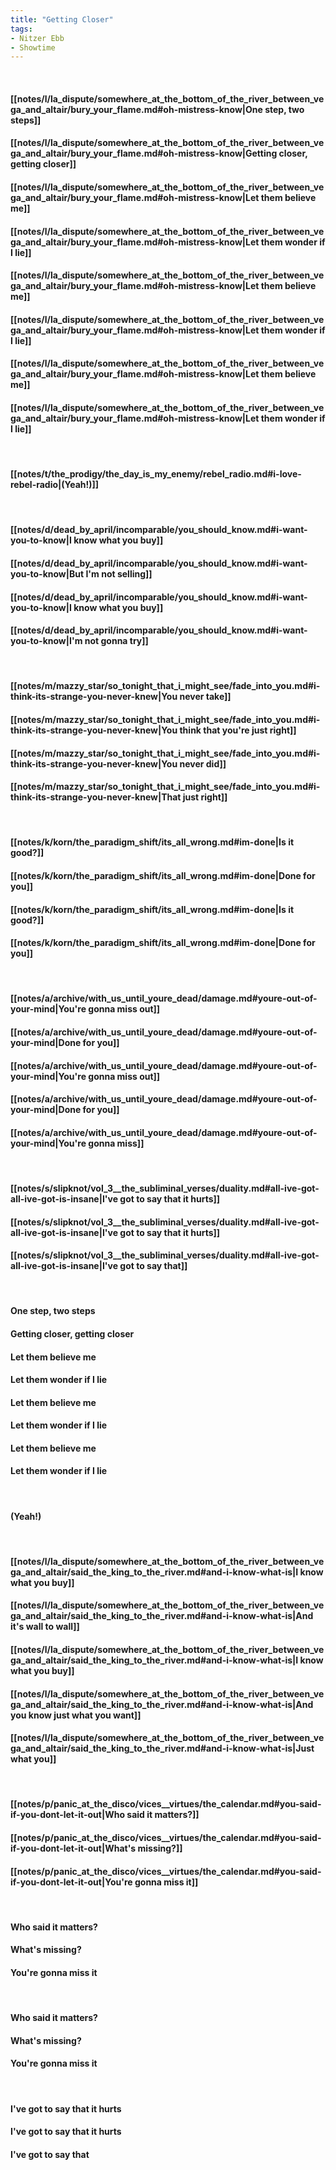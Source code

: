 ```yaml
---
title: "Getting Closer"
tags:
- Nitzer Ebb
- Showtime
---
```

&nbsp;
#### [[notes/l/la_dispute/somewhere_at_the_bottom_of_the_river_between_vega_and_altair/bury_your_flame.md#oh-mistress-know|One step, two steps]]
#### [[notes/l/la_dispute/somewhere_at_the_bottom_of_the_river_between_vega_and_altair/bury_your_flame.md#oh-mistress-know|Getting closer, getting closer]]
#### [[notes/l/la_dispute/somewhere_at_the_bottom_of_the_river_between_vega_and_altair/bury_your_flame.md#oh-mistress-know|Let them believe me]]
#### [[notes/l/la_dispute/somewhere_at_the_bottom_of_the_river_between_vega_and_altair/bury_your_flame.md#oh-mistress-know|Let them wonder if I lie]]
#### [[notes/l/la_dispute/somewhere_at_the_bottom_of_the_river_between_vega_and_altair/bury_your_flame.md#oh-mistress-know|Let them believe me]]
#### [[notes/l/la_dispute/somewhere_at_the_bottom_of_the_river_between_vega_and_altair/bury_your_flame.md#oh-mistress-know|Let them wonder if I lie]]
#### [[notes/l/la_dispute/somewhere_at_the_bottom_of_the_river_between_vega_and_altair/bury_your_flame.md#oh-mistress-know|Let them believe me]]
#### [[notes/l/la_dispute/somewhere_at_the_bottom_of_the_river_between_vega_and_altair/bury_your_flame.md#oh-mistress-know|Let them wonder if I lie]]
&nbsp;
#### [[notes/t/the_prodigy/the_day_is_my_enemy/rebel_radio.md#i-love-rebel-radio|(Yeah!)]]
&nbsp;
#### [[notes/d/dead_by_april/incomparable/you_should_know.md#i-want-you-to-know|I know what you buy]]
#### [[notes/d/dead_by_april/incomparable/you_should_know.md#i-want-you-to-know|But I'm not selling]]
#### [[notes/d/dead_by_april/incomparable/you_should_know.md#i-want-you-to-know|I know what you buy]]
#### [[notes/d/dead_by_april/incomparable/you_should_know.md#i-want-you-to-know|I'm not gonna try]]
&nbsp;
#### [[notes/m/mazzy_star/so_tonight_that_i_might_see/fade_into_you.md#i-think-its-strange-you-never-knew|You never take]]
#### [[notes/m/mazzy_star/so_tonight_that_i_might_see/fade_into_you.md#i-think-its-strange-you-never-knew|You think that you're just right]]
#### [[notes/m/mazzy_star/so_tonight_that_i_might_see/fade_into_you.md#i-think-its-strange-you-never-knew|You never did]]
#### [[notes/m/mazzy_star/so_tonight_that_i_might_see/fade_into_you.md#i-think-its-strange-you-never-knew|That just right]]
&nbsp;
#### [[notes/k/korn/the_paradigm_shift/its_all_wrong.md#im-done|Is it good?]]
#### [[notes/k/korn/the_paradigm_shift/its_all_wrong.md#im-done|Done for you]]
#### [[notes/k/korn/the_paradigm_shift/its_all_wrong.md#im-done|Is it good?]]
#### [[notes/k/korn/the_paradigm_shift/its_all_wrong.md#im-done|Done for you]]
&nbsp;
#### [[notes/a/archive/with_us_until_youre_dead/damage.md#youre-out-of-your-mind|You're gonna miss out]]
#### [[notes/a/archive/with_us_until_youre_dead/damage.md#youre-out-of-your-mind|Done for you]]
#### [[notes/a/archive/with_us_until_youre_dead/damage.md#youre-out-of-your-mind|You're gonna miss out]]
#### [[notes/a/archive/with_us_until_youre_dead/damage.md#youre-out-of-your-mind|Done for you]]
#### [[notes/a/archive/with_us_until_youre_dead/damage.md#youre-out-of-your-mind|You're gonna miss]]
&nbsp;
#### [[notes/s/slipknot/vol_3__the_subliminal_verses/duality.md#all-ive-got-all-ive-got-is-insane|I've got to say that it hurts]]
#### [[notes/s/slipknot/vol_3__the_subliminal_verses/duality.md#all-ive-got-all-ive-got-is-insane|I've got to say that it hurts]]
#### [[notes/s/slipknot/vol_3__the_subliminal_verses/duality.md#all-ive-got-all-ive-got-is-insane|I've got to say that]]
&nbsp;
#### One step, two steps
#### Getting closer, getting closer
#### Let them believe me
#### Let them wonder if I lie
#### Let them believe me
#### Let them wonder if I lie
#### Let them believe me
#### Let them wonder if I lie
&nbsp;
#### (Yeah!)
&nbsp;
#### [[notes/l/la_dispute/somewhere_at_the_bottom_of_the_river_between_vega_and_altair/said_the_king_to_the_river.md#and-i-know-what-is|I know what you buy]]
#### [[notes/l/la_dispute/somewhere_at_the_bottom_of_the_river_between_vega_and_altair/said_the_king_to_the_river.md#and-i-know-what-is|And it's wall to wall]]
#### [[notes/l/la_dispute/somewhere_at_the_bottom_of_the_river_between_vega_and_altair/said_the_king_to_the_river.md#and-i-know-what-is|I know what you buy]]
#### [[notes/l/la_dispute/somewhere_at_the_bottom_of_the_river_between_vega_and_altair/said_the_king_to_the_river.md#and-i-know-what-is|And you know just what you want]]
#### [[notes/l/la_dispute/somewhere_at_the_bottom_of_the_river_between_vega_and_altair/said_the_king_to_the_river.md#and-i-know-what-is|Just what you]]
&nbsp;
#### [[notes/p/panic_at_the_disco/vices__virtues/the_calendar.md#you-said-if-you-dont-let-it-out|Who said it matters?]]
#### [[notes/p/panic_at_the_disco/vices__virtues/the_calendar.md#you-said-if-you-dont-let-it-out|What's missing?]]
#### [[notes/p/panic_at_the_disco/vices__virtues/the_calendar.md#you-said-if-you-dont-let-it-out|You're gonna miss it]]
&nbsp;
#### Who said it matters?
#### What's missing?
#### You're gonna miss it
&nbsp;
#### Who said it matters?
#### What's missing?
#### You're gonna miss it
&nbsp;
#### I've got to say that it hurts
#### I've got to say that it hurts
#### I've got to say that
